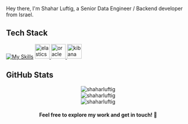Hey there, I'm Shahar Luftig, a Senior Data Engineer / Backend developer from Israel.

## Tech Stack

[![My Skills](https://skillicons.dev/icons?i=python,java,js,docker,fastapi,spring,git,kafka,linux,mongodb,redis,kubernetes,react,rust)](https://skillicons.dev)
<a href="https://www.elastic.co" target="_blank" rel="noreferrer"> 
  <img src="https://www.vectorlogo.zone/logos/elastic/elastic-icon.svg" alt="elasticsearch" width="40" height="40"/> 
</a> 
<a href="https://www.oracle.com/" target="_blank" rel="noreferrer"> 
  <img src="https://cdn.jsdelivr.net/gh/devicons/devicon/icons/oracle/oracle-original.svg" alt="oracle" width="40" height="40"/> 
</a> 
<a href="https://www.elastic.co/kibana" target="_blank" rel="noreferrer"> 
  <img src="https://www.vectorlogo.zone/logos/elasticco_kibana/elasticco_kibana-icon.svg" alt="kibana" width="40" height="40"/> 
</a>

## GitHub Stats

<div align="center">
  <img src="https://github-readme-stats.vercel.app/api?username=shaharluftig&theme=material-palenight&hide_border=false&include_all_commits=true&count_private=true" alt="shaharluftig" />
</div>

<div align="center">
  <img src="https://github-readme-streak-stats.herokuapp.com/?user=shaharluftig&theme=material-palenight&hide_border=false" alt="shaharluftig" />
</div>

<div align="center">
  <img src="https://github-readme-stats.vercel.app/api/top-langs/?username=shaharluftig&theme=material-palenight&hide_border=false&include_all_commits=true&count_private=true&layout=compact" alt="shaharluftig" />
</div>

<div align="center">
<h4>Feel free to explore my work and get in touch! 🚀</h1>
</div>
